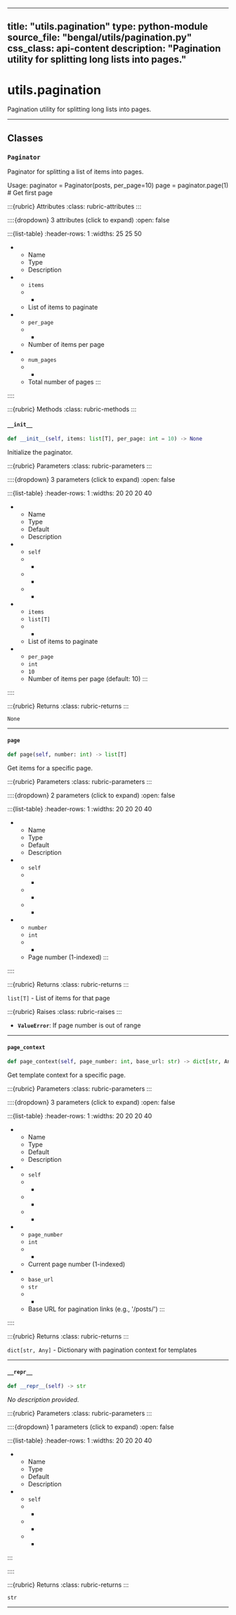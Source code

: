 
---
title: "utils.pagination"
type: python-module
source_file: "bengal/utils/pagination.py"
css_class: api-content
description: "Pagination utility for splitting long lists into pages."
---

# utils.pagination

Pagination utility for splitting long lists into pages.

---

## Classes

### `Paginator`


Paginator for splitting a list of items into pages.

Usage:
    paginator = Paginator(posts, per_page=10)
    page = paginator.page(1)  # Get first page


:::{rubric} Attributes
:class: rubric-attributes
:::

::::{dropdown} 3 attributes (click to expand)
:open: false

:::{list-table}
:header-rows: 1
:widths: 25 25 50

* - Name
  - Type
  - Description
* - `items`
  - -
  - List of items to paginate
* - `per_page`
  - -
  - Number of items per page
* - `num_pages`
  - -
  - Total number of pages
:::

::::


:::{rubric} Methods
:class: rubric-methods
:::
#### `__init__`
```python
def __init__(self, items: list[T], per_page: int = 10) -> None
```

Initialize the paginator.



:::{rubric} Parameters
:class: rubric-parameters
:::

::::{dropdown} 3 parameters (click to expand)
:open: false

:::{list-table}
:header-rows: 1
:widths: 20 20 20 40

* - Name
  - Type
  - Default
  - Description
* - `self`
  - -
  - -
  - -
* - `items`
  - `list[T]`
  - -
  - List of items to paginate
* - `per_page`
  - `int`
  - `10`
  - Number of items per page (default: 10)
:::

::::

:::{rubric} Returns
:class: rubric-returns
:::

`None`




---
#### `page`
```python
def page(self, number: int) -> list[T]
```

Get items for a specific page.



:::{rubric} Parameters
:class: rubric-parameters
:::

::::{dropdown} 2 parameters (click to expand)
:open: false

:::{list-table}
:header-rows: 1
:widths: 20 20 20 40

* - Name
  - Type
  - Default
  - Description
* - `self`
  - -
  - -
  - -
* - `number`
  - `int`
  - -
  - Page number (1-indexed)
:::

::::

:::{rubric} Returns
:class: rubric-returns
:::

`list[T]` - List of items for that page

:::{rubric} Raises
:class: rubric-raises
:::
- **`ValueError`**: If page number is out of range



---
#### `page_context`
```python
def page_context(self, page_number: int, base_url: str) -> dict[str, Any]
```

Get template context for a specific page.



:::{rubric} Parameters
:class: rubric-parameters
:::

::::{dropdown} 3 parameters (click to expand)
:open: false

:::{list-table}
:header-rows: 1
:widths: 20 20 20 40

* - Name
  - Type
  - Default
  - Description
* - `self`
  - -
  - -
  - -
* - `page_number`
  - `int`
  - -
  - Current page number (1-indexed)
* - `base_url`
  - `str`
  - -
  - Base URL for pagination links (e.g., '/posts/')
:::

::::

:::{rubric} Returns
:class: rubric-returns
:::

`dict[str, Any]` - Dictionary with pagination context for templates




---
#### `__repr__`
```python
def __repr__(self) -> str
```

*No description provided.*



:::{rubric} Parameters
:class: rubric-parameters
:::

::::{dropdown} 1 parameters (click to expand)
:open: false

:::{list-table}
:header-rows: 1
:widths: 20 20 20 40

* - Name
  - Type
  - Default
  - Description
* - `self`
  - -
  - -
  - -
:::

::::

:::{rubric} Returns
:class: rubric-returns
:::

`str`




---


